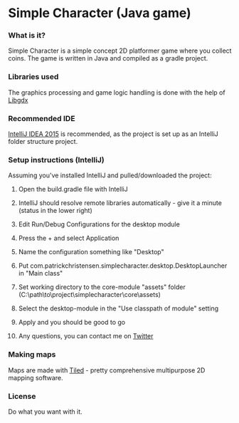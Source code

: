 # Simple Character (Java game)
### What is it?
Simple Character is a simple concept 2D platformer game where you collect coins.
The game is written in Java and compiled as a gradle project.
### Libraries used
The graphics processing and game logic handling is done with the help of [Libgdx](https://libgdx.badlogicgames.com/)
### Recommended IDE
[IntelliJ IDEA 2015](https://www.jetbrains.com/idea/download/) is recommended, as the project is set up as an IntelliJ folder structure project.
### Setup instructions (IntelliJ)
Assuming you've installed IntelliJ and pulled/downloaded the project:
1. Open the build.gradle file with IntelliJ

2. IntelliJ should resolve remote libraries automatically - give it a minute (status in the lower right)

3. Edit Run/Debug Configurations for the desktop module

4. Press the + and select Application

5. Name the configuration something like "Desktop"

6. Put com.patrickchristensen.simplecharacter.desktop.DesktopLauncher in "Main class"

7. Set working directory to the core-module "assets" folder (C:\path\to\project\simplecharacter\core\assets)

8. Select the desktop-module in the "Use classpath of module" setting

9. Apply and you should be good to go

10. Any questions, you can contact me on [Twitter](https://www.twitter.com/buriedstpatrick)

### Making maps
Maps are made with [Tiled](http://www.mapeditor.org/) - pretty comprehensive multipurpose 2D mapping software.
### License
Do what you want with it.
